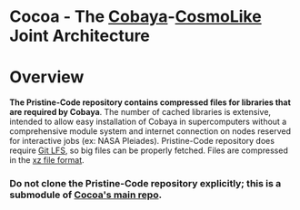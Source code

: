 # Cocoa - The [Cobaya](https://github.com/CobayaSampler)-[CosmoLike](https://github.com/CosmoLike) Joint Architecture

# Overview

**The Pristine-Code repository contains compressed files for libraries that are required by Cobaya**. 
The number of cached libraries is extensive, intended to allow easy installation of Cobaya in supercomputers without a comprehensive module system and internet connection on nodes reserved for interactive jobs (ex: NASA Pleiades). Pristine-Code repository does require [Git LFS](https://git-lfs.github.com), so big files can be properly fetched. Files are compressed in the [xz file format](https://tukaani.org/xz/format.html).

### Do not clone the Pristine-Code repository explicitly; this is a submodule of [Cocoa's main repo](https://github.com/CosmoLike/cocoa).
